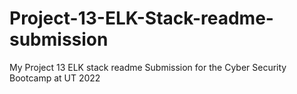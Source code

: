 # Project-13-ELK-Stack-readme-submission
My Project 13 ELK stack readme Submission for the Cyber Security Bootcamp at UT 2022
